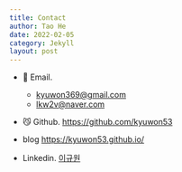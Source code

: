 ```yaml
---
title: Contact
author: Tao He
date: 2022-02-05
category: Jekyll
layout: post
---
```


* :email: Email. 
  * kyuwon369@gmail.com
  * lkw2v@naver.com

* 😼 Github. https://github.com/kyuwon53
* blog https://kyuwon53.github.io/

* Linkedin. [이규원](https://www.linkedin.com/in/%EA%B7%9C%EC%9B%90-%EC%9D%B4-45920a231/)
